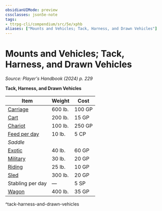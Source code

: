 ```yaml
---
obsidianUIMode: preview
cssclasses: json5e-note
tags:
- ttrpg-cli/compendium/src/5e/xphb
aliases: ["Mounts and Vehicles; Tack, Harness, and Drawn Vehicles"]
---
```

# Mounts and Vehicles; Tack, Harness, and Drawn Vehicles
*Source: Player's Handbook (2024) p. 229* 

**Tack, Harness, and Drawn Vehicles**

| Item | Weight | Cost |
|------|--------|------|
| [Carriage](carriage-xphb.md) | 600 lb. | 100 GP |
| [Cart](cart-xphb.md) | 200 lb. | 15 GP |
| [Chariot](chariot-xphb.md) | 100 lb. | 250 GP |
| [Feed per day](feed-per-day-xphb.md) | 10 lb. | 5 CP |
| *Saddle* |
| [Exotic](exotic-saddle-xphb.md) | 40 lb. | 60 GP |
| [Military](military-saddle-xphb.md) | 30 lb. | 20 GP |
| [Riding](riding-saddle-xphb.md) | 25 lb. | 10 GP |
| [Sled](sled-xphb.md) | 300 lb. | 20 GP |
| Stabling per day | — | 5 SP |
| [Wagon](wagon-xphb.md) | 400 lb. | 35 GP |
^tack-harness-and-drawn-vehicles